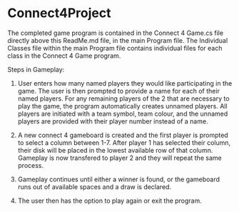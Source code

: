 # Connect4Project


The completed game program is contained in the Connect 4 Game.cs file directly above this ReadMe.md file, in the main Program file.
The Individual Classes file within the main Program file contains individual files for each class in the Connect 4 Game program.

Steps in Gameplay:

1. User enters how many named players they would like participating in the game.
   The user is then prompted to provide a name for each of their named players.
   For any remaining players of the 2 that are necessary to play the game, the program automatically creates unnamed players.
   All players are initiated with a team symbol, team colour, and the unnamed players are provided with their player number instead of a name.

2. A new connect 4 gameboard is created and the first player is prompted to select a column between 1-7.
   After player 1 has selected their column, their disk will be placed in the lowest available row of that column.
   Gameplay is now transfered to player 2 and they will repeat the same process.

3. Gameplay continues until either a winner is found, or the gameboard runs out of available spaces and a draw is declared.

4. The user then has the option to play again or exit the program.

